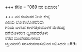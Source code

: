 +++
title = "069 ವರ ಕುಮಾರಕ"

+++
ವರ ಕುಮಾರಕ ನೀನು ಕೇಳೈ  
ಪಿರಿಯ ಲೋಕಾಲೋಕವೆಂದಾ  
ಗಿರಿಯ ಬಳಸಿದ ಕಾಳಗತ್ತಲೆಯೊಳಗೆ ಮೆರೆದಿಪ್ಪ   
ಧರೆಯೊಳರುಣ ದ್ವೀಪವದರೊಳು  
ನೆರೆದ ಮಂದೇಹರುಗಳೆಂದ   
ಚ್ಚರಿಯದಲಿ ಸರಸಿರುಹದಾಸನನಿಂದ ಜನಿಸಿದರು      ॥69॥